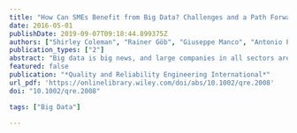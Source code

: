 ```yaml
---
title: "How Can SMEs Benefit from Big Data? Challenges and a Path Forward"
date: 2016-05-01
publishDate: 2019-09-07T09:18:44.899375Z
authors: ["Shirley Coleman", "Rainer Göb", "Giuseppe Manco", "Antonio Pievatolo", "Xavier Tort-Martorell", "Marco Seabra Reis"]
publication_types: ["2"]
abstract: "Big data is big news, and large companies in all sectors are making significant advances in their customer relations, product selection and development and consequent profitability through using this valuable commodity. Small and medium enterprises (SMEs) have proved themselves to be slow adopters of the new technology of big data analytics and are in danger of being left behind. In Europe, SMEs are a vital part of the economy, and the challenges they encounter need to be addressed as a matter of urgency. This paper identifies barriers to SME uptake of big data analytics and recognises their complex challenge to all stakeholders, including national and international policy makers, IT, business management and data science communities.  The paper proposes a big data maturity model for SMEs as a first step towards an SME roadmap to data analytics. It considers the ‘state‐of‐the‐art’ of IT with respect to usability and usefulness for SMEs and discusses how SMEs can overcome the barriers preventing them from adopting existing solutions. The paper then considers management perspectives and the role of maturity models in enhancing and structuring the adoption of data analytics in an organisation. The history of total quality management is reviewed to inform the core aspects of implanting a new paradigm. The paper concludes with recommendations to help SMEs develop their big data capability and enable them to continue as the engines of European industrial and business success. "
featured: false
publication: "*Quality and Reliability Engineering International*"
url_pdf: 'https://onlinelibrary.wiley.com/doi/abs/10.1002/qre.2008'
doi: "10.1002/qre.2008"

tags: ["Big Data"]

---
```


